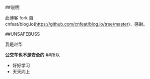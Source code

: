 ##说明

此博客 fork 自 cnfeat/blog.io(https://github.com/cnfeat/blog.io/tree/master)，感谢。

##UNSAFEBUSS

我是赵华

**公交车也不是安全的**
##所以

- 好好学习
- 天天向上




